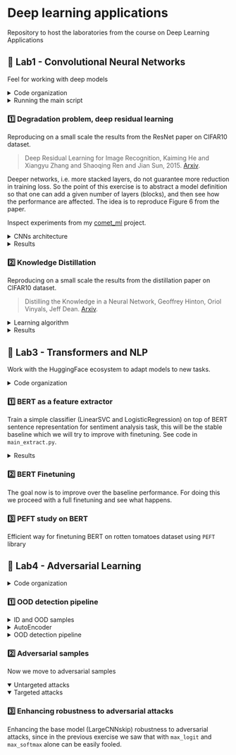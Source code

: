 # Deep learning applications

Repository to host the laboratories from the course on Deep Learning Applications


## :test_tube: Lab1 - Convolutional Neural Networks

Feel for working with deep models

<details>
<summary>Code organization</summary>

```bash
pip install -r lab1.txt
```

- `ckpts/` folder that will be automatically created for storing model checkpoints
- `configs/` folder that will be automatically created for storing `yaml` configurations files for each experiment
  - `generate_configs.py` automatically generate a configuration file from a given params dict
  - Each model configuration will be stored in `configs/model/`
- `models/` module with MLPs (`mlp.py`) and CNNs (`cnn.py` `resnet.py` `wideresnet.py`) definitions
- `plots/` for results
- `utils/` module with utilities (`misc_utils.py` and `train_utils.py`)
- `cmd_args.py` arguments for main programs
- Main programs:
  - `main_train.py` main script for training a single model, see `python lab1/main_train.py --help`
  - `main_distill.py` main script for distilling knowledge, see `python lab1/main_distill.py --help`
- `mydata.py` wrappers for MNIST and CIFAR10 datasets
- `train.py` `distill.py` training utilities for standard training and knowledge distillation training

</details>

<details>
<summary>Running the main script</summary>

Before running check always if the configuration file is correct (as for the device).

```bash
python lab1/main_train.py --config lab1/configs/CNN/MediumCNN.yaml
```

```bash
001: 100%|█████████████████████████| 391/391 [00:30<00:00, 12.92batch/s, train_acc=0.342, train_loss=1.73, val_acc=0.379, val_loss=1.78]
002: 100%|█████████████████████████| 391/391 [00:37<00:00, 10.32batch/s, train_acc=0.5, train_loss=1.37, val_acc=0.535, val_loss=1.28]
003: 100%|█████████████████████████| 391/391 [00:39<00:00,  9.91batch/s, train_acc=0.586, train_loss=1.15, val_acc=0.597, val_loss=1.16]
```

```bash
python lab1/main_distil.py --config lab1/configs/Distil/DistilCNN_RN32.yaml
```

```bash
001: 100%|████████████████████████| 391/391 [00:13<00:00, 28.11batch/s, train_acc=0.326, train_loss=2.32, val_acc=0.413, val_loss=1.62]
002: 100%|████████████████████████| 391/391 [00:12<00:00, 31.35batch/s, train_acc=0.472, train_loss=1.74, val_acc=0.497, val_loss=1.49]
003: 100%|████████████████████████| 391/391 [00:12<00:00, 31.09batch/s, train_acc=0.537, train_loss=1.48, val_acc=0.55, val_loss=1.27]
```

</details>

### :one: Degradation problem, deep residual learning

Reproducing on a small scale the results from the ResNet paper on CIFAR10 dataset.

> Deep Residual Learning for Image Recognition, Kaiming He and Xiangyu Zhang and Shaoqing Ren and Jian Sun, 2015. [Arxiv](https://arxiv.org/abs/1512.03385).

Deeper networks, i.e. more stacked layers, do not guarantee more reduction in training loss. So the point of this exercise is to abstract a model definition so that one can add a given number of layers (blocks), and then see how the performance are affected. The idea is to reproduce Figure 6 from the paper.

Inspect experiments from my [comet_ml](https://www.comet.com/david-inf/deep-learning-applications) project.

<details>
<summary>CNNs architecture</summary>

- `input_adapter`: conv + batchnorm + relu that exits with `num_filters`
- `blocks`: fixed number of layers with variable `BasicBlock` blocks
  - Each `BasicBlock` contains two modules of conv + batchnorm + relu
  - Each layer contains $n$ `BasicBlock`, in the default version $n=1$ (this is specified via the `num_blocks` argument)
  - Optional skip connection in each block by setting `skip=True` (for residual learning comparison)
- `avgpool`: ends with a `(num_filters*2) x 1 x 1` feature map
- `classifier`: classification head

Here we use 2 (macro-)layers, resulting in `2*2*n+2` total layers.

- `python lab1/main_train.py --config lab1/configs/CNN/MediumCNN.yaml --view` for model inspection (no training with the `--view` argument)

</details>

<details>
<summary>Results</summary>

| Model           | `num_blocks` | `num_filters` | #params | Layers | val_acc |
| --------------- | ------------ | ------------- | ------- | ------ | ------- |
| `SmallCNN`      | 1            | 16            | 0.02M   | 6      | 0.7091  |
| `SmallCNNskip`  | 1            | 16            | 0.02M   | 6      | 0.6891  |
| `MediumCNN`     | 5            | 16            | 0.11M   | 22     | 0.7418  |
| `MediumCNNskip` | 5            | 16            | 0.11M   | 22     | 0.7975  |
| `LargeCNN`      | 7            | 16            | 0.16M   | 30     | 0.6916  |
| `LargeCNNskip`  | 7            | 16            | 0.16M   | 30     | 0.8034  |

<p align="middle">
  <img src="lab1/plots/deg_prob.svg" alt="learning" width="60%">
</p>

When adding further layers we see that "adding more layers reduces loss" holds no more. Skip connections, residual learning, solve the problem. Validation accuracy provides evidence as well, i.e. skip connections solve the degradation problem.

</details>

### :two: Knowledge Distillation

Reproducing on a small scale the results from the distillation paper on CIFAR10 dataset.

> Distilling the Knowledge in a Neural Network, Geoffrey Hinton, Oriol Vinyals, Jeff Dean.
[Arxiv](https://arxiv.org/abs/1503.02531).

<details>
<summary>Learning algorithm</summary>

For a given $x$ the frozen teacher and the trainable students both produce logits, the idea is to align the
student's output with the teacher's one.

Loss:
- Soft targets loss $\mathcal{L}_1$: `KLDivLoss(log_target=True, reduction="batchmean")(soft_prob, soft_targets)`
- Hard targets loss $\mathcal{L}_2$: `CrossEntropyLoss()(student_logits, labels)`
- Final loss: $\mathcal{L}=w_1\mathcal{L}_1+w_2\mathcal{L}_2$ with $w_1\gg w_2$

As the teacher model we use the actual `ResNet` architecture with 3 blocks of `BasicBlock` blocks resulting in
$3n+2$ total layers. Also the same algorithm is applied to the `WideResNet` model (same architecture with pre-activation `BasicBlock`).

- `python lab1/main_train.py --config lab1/configs/ResNet/ResNet32.yaml --view`
- `python lab1/main_train.py --config lab1/configs/WideResNet/WideResNet14-2.yaml --view`

</details>

<details>
<summary>Results</summary>

We define another CNN, named BaseCNN, with skip connections and to have more #params than dataset samples. Here we'd like to compare BaseCNN with standard training and knowledge distillation training. We compare also the two teachers (also warly stopping was applied).

| Name                 | `num_blocks` | `num_filters` | `widen_factor` | #params | Layers | val_acc |
| -------------------- | ------------ | ------------- | -------------- | ------- | ------ | ------- |
| `ResNet32`           | 5            | 16            | 1              | 0.47M   | 32     | 0.8420  |
| `WideResNet14-2`     | 2            | 16            | 2              | 0.69M   | 14     | 0.8500  |
| `BaseCNN`            | 1            | 32            | 1              | 0.08M   | 6      | 0.7690  |
| `DistilCNN_RN32`     | 1            | 32            | 1              | 0.08M   | 6      | 0.7116  |
| `DistilCNN_WRN14-2`  | 1            | 32            | 1              | 0.08M   | 6      | 0.8007  |

<p align="middle">
  <img src="lab1/plots/rn_wrn.svg" alt="WRN vs RN", width="45%">
  &nbsp;
  <img src="lab1/plots/distil.svg" alt="learning" width="45%">
</p>

The distilled model is able to achieve a higher train accuracy earlier. Mostly similar performance on the validation set, however the distilled model stays on top of the base one. The small model trained with distillation has better performance than the same trained in the classical way! And WideResNet outperforms ResNet on both comparisons.

</details>


## :test_tube: Lab3 - Transformers and NLP

Work with the HuggingFace ecosystem to adapt models to new tasks.

<details>
<summary>Code organization</summary>

```bash
python install -r lab3.txt
```

Inside `lab3/` folder there are the following programs:

- Exercise 1:
  - `main_extract.py`
- Exercise 2:
  - `main_ft.py`

</details>

### :one: BERT as a feature extractor

Train a simple classifier (LinearSVC and LogisticRegression) on top of BERT sentence representation for sentiment analysis task, this will be the stable baseline which we will try to improve with finetuning. See code in `main_extract.py`.

<details>
<summary>Results</summary>

We use the rotten tomatoes dataset with train-val-test splits, hence we use the BERT models as feature extractors, then we train LinearSVC and LogisticRegression classifiers on top of the representation. We compare DistilBERT and SentenceBERT extractors.

- `python lab3/main_extract.py --extractor "distilbert" --method "cls" --classifier "svm"`
- `python lab3/main_extract.py --extractor "distilbert" --method "mean" --classifier "svm"`
- `python lab3/main_extract.py --extractor "sbert" --method "mpnet" --classifier "svm"`
- `python lab3/main_extract.py --extractor "sbert" --method "minilm" --classifier "svm"`

| Extractor for LinearSVC                  | size  | `train_acc` | `val_acc` | `test_acc` |
| ---------------------------------------- | ----- | ----------- | --------- | ---------- |
| `distilbert-base-uncased` ([CLS] token)  | 67M   | 0.849       | 0.822     | 0.798      |
| `distilbert-base-uncased` (mean pooling) | 67M   | 0.846       | 0.810     | 0.788      |
| `all-mpnet-base-v2`                      | 109M  | 0.879       | 0.855     | 0.847      |
| `all-MiniLM-L6-v2`                       | 22.7M | 0.791       | 0.767     | 0.777      |

Being SBERT more suitable than BERT for producing sentence embeddings, as we expected the classifier on top of SBERT has better performance.

</details>


### :two: BERT Finetuning

The goal now is to improve over the baseline performance. For doing this we proceed with a full finetuning and see what happens.


### :three: PEFT study on BERT

Efficient way for finetuning BERT on rotten tomatoes dataset using `PEFT` library


## :test_tube: Lab4 - Adversarial Learning

<details>
<summary>Code organization</summary>

```bash
pip install -r lab1.txt
```

Inside the `lab4/` folder there are the following programs

- `ckpts/`
- `models/` with `autoencoder.py`
- `plots/`
  - Results from OOD detection on CIFAR100 subsets (aquatic mammals and people) and FakeData
- `utils/` various utilities
- `main_detection.py` main program for launching the OOD detection pipeline on the given dataset from `lab4/mydata.py`
- `mydata.py` various datasets for OOD detection
- `train.py` main program for training the AutoEncoder on CIFAR10 dataset

</details>


### :one: OOD detection pipeline

<details>
<summary>ID and OOD samples</summary>

We choose as in-distribution (ID) dataset CIFAR10 (10000 samples from test split), and few out-of-distribution (OOD) datasets
- **aquatic mammals** subset from CIFAR100 (2500 samples from train split) `python lab4/mydata --ood aquatic`
- **people** subset from CIFAR100 `python lab4/mydata --ood people`
- **noise** generate from FakeData dataset `python lab4/mydata --ood noise`

<table>
  <caption>CIFAR10, CIFAR100 (aquatic mammals), CIFAR100 (people), and FakeData
  <tr>
    <td><img src="lab4/plots/id_imgs.png" alt="ID samples" width="100%"></td>
    <td><img src="lab4/plots/aquatic/ood_imgs.png" alt="OOD samples" width="100%"></td>
    <td><img src="lab4/plots/people/ood_imgs.png" alt="OOD samples" width="100%"></td>
    <td><img src="lab4/plots/noise/ood_imgs.png" alt="OOD samples" width="100%"></td>
  </tr>
</table>

</details>

<details>
<summary>AutoEncoder</summary>

Train the AE using `python lab4/train.py --config lab4/ckpts/autoencoder.yaml`. This autoencoder is trained to reconstruct ID samples, so when passing an OOD sample, the MSE computes like a distance from its ID version, hence higher the MSE, higher the chance of being OOD - this will be the metric for detecting OOD samples.

The AE outputs with a sigmoid, so images needs to be in [0,1] already, as done in the lab1 exercises.

</details>

<details>
<summary>OOD detection pipeline</summary>

OOD detection pipeline for all the OOD datasets chosen, see `python lab4/main_detection.py --help`, plot data with `python lab4/mydata.py`. Do this by changing the code in `lab4/mydata.py` default: FakeData since is the only one dataset in which the AutoEncoder seems to work well. I would say that the method doesn't work on the two CIFAR100 subsets since CIFAR10 is a subset as well, and the distribution might be the same regardless of being different classes.

- `./lab4/detection_pipeline.sh`

<table>
  <caption>Performance on CIAFR100 aquatic mammals subset</caption>
  <tr>
    <td><img src="lab4/plots/aquatic/scores_max_logit_CNN.svg" alt="Scores from CNN using max_logit", width="100%"></td>
    <td><img src="lab4/plots/aquatic/scores_max_softmax_CNN.svg" alt="Scores from CNN using max_softmax", width="100%"></td>
    <td><img src="lab4/plots/aquatic/scores_mse_AutoEncoder.svg" alt="Scores from CNN using max_logit", width="100%"></td>
  </tr>
  <tr>
    <td><img src="lab4/plots/aquatic/roc_pr_max_logit_CNN.svg" alt="ROC and PR curves", width="100%"></td>
    <td><img src="lab4/plots/aquatic/roc_pr_max_softmax_CNN.svg" alt="ROC and PR curves", width="100%"></td>
    <td><img src="lab4/plots/aquatic/roc_pr_mse_AutoEncoder.svg" alt="ROC and PR curves", width="100%"></td>
  </tr>
</table>

<table>
  <caption>Performance on CIFAR100 people subset</caption>
  <tr>
    <td><img src="lab4/plots/people/scores_max_logit_CNN.svg" alt="Scores from CNN using max_logit", width="100%"></td>
    <td><img src="lab4/plots/people/scores_max_softmax_CNN.svg" alt="Scores from CNN using max_softmax", width="100%"></td>
    <td><img src="lab4/plots/people/scores_mse_AutoEncoder.svg" alt="Scores from CNN using max_logit", width="100%"></td>
  </tr>
  <tr>
    <td><img src="lab4/plots/people/roc_pr_max_logit_CNN.svg" alt="ROC and PR curves", width="100%"></td>
    <td><img src="lab4/plots/people/roc_pr_max_softmax_CNN.svg" alt="ROC and PR curves", width="100%"></td>
    <td><img src="lab4/plots/people/roc_pr_mse_AutoEncoder.svg" alt="ROC and PR curves", width="100%"></td>
  </tr>
</table>

<table>
  <caption>Performance on FakeData</caption>
  <tr>
    <td><img src="lab4/plots/noise/scores_max_logit_CNN.svg" alt="Scores from CNN using max_logit", width="100%"></td>
    <td><img src="lab4/plots/noise/scores_max_softmax_CNN.svg" alt="Scores from CNN using max_softmax", width="100%"></td>
    <td><img src="lab4/plots/noise/scores_mse_AutoEncoder.svg" alt="Scores from CNN using max_logit", width="100%"></td>
  </tr>
  <tr>
    <td><img src="lab4/plots/noise/roc_pr_max_logit_CNN.svg" alt="ROC and PR curves", width="100%"></td>
    <td><img src="lab4/plots/noise/roc_pr_max_softmax_CNN.svg" alt="ROC and PR curves", width="100%"></td>
    <td><img src="lab4/plots/noise/roc_pr_mse_AutoEncoder.svg" alt="ROC and PR curves", width="100%"></td>
  </tr>
</table>

</details>


### :two: Adversarial samples

Now we move to adversarial samples

<details open>
<summary>Untargeted attacks</summary>



</details>


<details open>
<summary>Targeted attacks</summary>



</details>


### :three: Enhancing robustness to adversarial attacks

Enhancing the base model (LargeCNNskip) robustness to adversarial attacks, since in the previous exercise we saw that with `max_logit` and `max_softmax` alone can be easily fooled.
